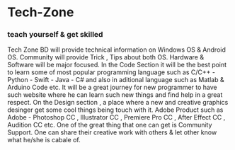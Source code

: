 # Tech-Zone
### teach yourself & get skilled

Tech Zone BD will provide technical information on Windows OS & Android OS. Community will provide Trick , Tips about both OS. Hardware & Software will be major focused. In the Code Section it will be the best point to learn some of most popular programming language such as C/C++ - Python - Swift - Java - C# and also in aditional language such as Matlab & Arduino Code etc. It will be a great journey for new programmer to have such website where he can learn such new things and find help in a great respect. On the Design section , a place where a new and creative graphics desinger get some cool things being touch with it. Adobe Product such as Adobe - Photoshop CC , Illustrator CC , Premiere Pro CC , After Effect CC , Audition CC etc. One of the great thing that one can get is Community Support. One can share their creative work with others & let other know what he/she is cabale of.
